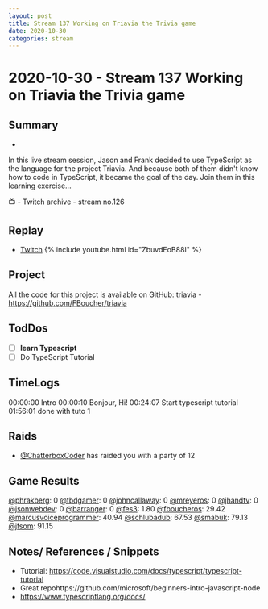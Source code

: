 ```yaml
---
layout: post
title: Stream 137 Working on Triavia the Trivia game
date: 2020-10-30
categories: stream
---
```



# 2020-10-30 - Stream 137 Working on Triavia the Trivia game

## Summary
-

In this live stream session, Jason and Frank decided to use TypeScript as the language for the project Triavia. And because both of them didn't know how to code in TypeScript, it became the goal of the day. Join them in this learning exercise...

📺 - Twitch archive - stream no.126

## Replay


- [Twitch](https://www.twitch.tv/fboucheros)
{% include youtube.html id="ZbuvdEoB88I" %}
<br/><!--more-->

## Project

All the code for this project is available on GitHub: triavia - https://github.com/FBoucher/triavia

## TodDos

- [ ] **learn Typescript**
- [ ] Do TypeScript Tutorial

## TimeLogs

00:00:00 Intro
00:00:10 Bonjour, Hi!
00:24:07 Start typescript tutorial
01:56:01 done with tuto 1

## Raids

- [@ChatterboxCoder](https://www.twitch.tv/ChatterboxCoder) has raided you with a party of 12

## Game Results

[@phrakberg](https://www.twitch.tv/phrakberg): 0
[@tbdgamer](https://www.twitch.tv/tbdgamer): 0
[@johncallaway](https://www.twitch.tv/johncallaway): 0
[@mreyeros](https://www.twitch.tv/mreyeros): 0
[@jhandtv](https://www.twitch.tv/jhandtv): 0
[@jsonwebdev](https://www.twitch.tv/jsonwebdev): 0
[@barranger](https://www.twitch.tv/barranger): 0
[@fes3](https://www.twitch.tv/fes3): 1.80
[@fboucheros](https://www.twitch.tv/fboucheros): 29.42
[@marcusvoiceprogrammer](https://www.twitch.tv/marcusvoiceprogrammer): 40.94
[@schlubadub](https://www.twitch.tv/schlubadub): 67.53
[@smabuk](https://www.twitch.tv/smabuk): 79.13
[@jtsom](https://www.twitch.tv/jtsom): 91.15

## Notes/ References / Snippets

- Tutorial: https://code.visualstudio.com/docs/typescript/typescript-tutorial
- Great repohttps://github.com/microsoft/beginners-intro-javascript-node
- https://www.typescriptlang.org/docs/
